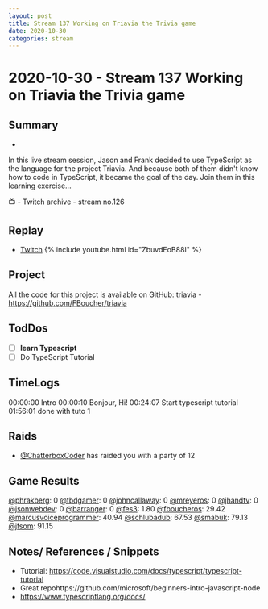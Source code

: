 ```yaml
---
layout: post
title: Stream 137 Working on Triavia the Trivia game
date: 2020-10-30
categories: stream
---
```



# 2020-10-30 - Stream 137 Working on Triavia the Trivia game

## Summary
-

In this live stream session, Jason and Frank decided to use TypeScript as the language for the project Triavia. And because both of them didn't know how to code in TypeScript, it became the goal of the day. Join them in this learning exercise...

📺 - Twitch archive - stream no.126

## Replay


- [Twitch](https://www.twitch.tv/fboucheros)
{% include youtube.html id="ZbuvdEoB88I" %}
<br/><!--more-->

## Project

All the code for this project is available on GitHub: triavia - https://github.com/FBoucher/triavia

## TodDos

- [ ] **learn Typescript**
- [ ] Do TypeScript Tutorial

## TimeLogs

00:00:00 Intro
00:00:10 Bonjour, Hi!
00:24:07 Start typescript tutorial
01:56:01 done with tuto 1

## Raids

- [@ChatterboxCoder](https://www.twitch.tv/ChatterboxCoder) has raided you with a party of 12

## Game Results

[@phrakberg](https://www.twitch.tv/phrakberg): 0
[@tbdgamer](https://www.twitch.tv/tbdgamer): 0
[@johncallaway](https://www.twitch.tv/johncallaway): 0
[@mreyeros](https://www.twitch.tv/mreyeros): 0
[@jhandtv](https://www.twitch.tv/jhandtv): 0
[@jsonwebdev](https://www.twitch.tv/jsonwebdev): 0
[@barranger](https://www.twitch.tv/barranger): 0
[@fes3](https://www.twitch.tv/fes3): 1.80
[@fboucheros](https://www.twitch.tv/fboucheros): 29.42
[@marcusvoiceprogrammer](https://www.twitch.tv/marcusvoiceprogrammer): 40.94
[@schlubadub](https://www.twitch.tv/schlubadub): 67.53
[@smabuk](https://www.twitch.tv/smabuk): 79.13
[@jtsom](https://www.twitch.tv/jtsom): 91.15

## Notes/ References / Snippets

- Tutorial: https://code.visualstudio.com/docs/typescript/typescript-tutorial
- Great repohttps://github.com/microsoft/beginners-intro-javascript-node
- https://www.typescriptlang.org/docs/
